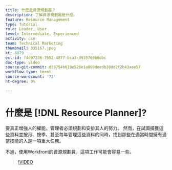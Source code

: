 ```yaml
---
title: 什麼是資源規劃器？
description: 了解資源規劃器是什麼。
feature: Resource Management
type: Tutorial
role: Leader, User
level: Intermediate, Experienced
activity: use
team: Technical Marketing
thumbnail: 335167.jpeg
kt: 8879
exl-id: f4d97236-7652-4877-bca3-d935760b6dbc
doc-type: video
source-git-commit: d39754b619e526e1a869deedb38dd2f2b43aee57
workflow-type: tm+mt
source-wordcount: '73'
ht-degree: 0%

---
```


# 什麼是 [!DNL Resource Planner]?

要真正增強人的權能，管理者必須規劃和安排其人的努力。 然而，在試圖捕獲這些資料並按月、按季、甚至每年管理這些資料的同時，找到那些在適當時間擁有適當技能的人是一項重大任務。

不過，使用Workfront的資源規劃員，這項工作可能會容易一些。


>[!VIDEO](https://video.tv.adobe.com/v/335167/?quality=12)
